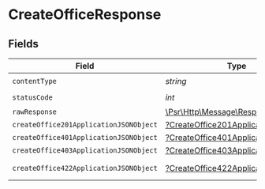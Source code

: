 # CreateOfficeResponse


## Fields

| Field                                                                                                        | Type                                                                                                         | Required                                                                                                     | Description                                                                                                  |
| ------------------------------------------------------------------------------------------------------------ | ------------------------------------------------------------------------------------------------------------ | ------------------------------------------------------------------------------------------------------------ | ------------------------------------------------------------------------------------------------------------ |
| `contentType`                                                                                                | *string*                                                                                                     | :heavy_check_mark:                                                                                           | N/A                                                                                                          |
| `statusCode`                                                                                                 | *int*                                                                                                        | :heavy_check_mark:                                                                                           | N/A                                                                                                          |
| `rawResponse`                                                                                                | [\Psr\Http\Message\ResponseInterface](https://www.php-fig.org/psr/psr-7/#33-psrhttpmessageresponseinterface) | :heavy_minus_sign:                                                                                           | N/A                                                                                                          |
| `createOffice201ApplicationJSONObject`                                                                       | [?CreateOffice201ApplicationJSON](../../models/operations/CreateOffice201ApplicationJSON.md)                 | :heavy_minus_sign:                                                                                           | Created                                                                                                      |
| `createOffice401ApplicationJSONObject`                                                                       | [?CreateOffice401ApplicationJSON](../../models/operations/CreateOffice401ApplicationJSON.md)                 | :heavy_minus_sign:                                                                                           | Unauthenticated                                                                                              |
| `createOffice403ApplicationJSONObject`                                                                       | [?CreateOffice403ApplicationJSON](../../models/operations/CreateOffice403ApplicationJSON.md)                 | :heavy_minus_sign:                                                                                           | Forbidden                                                                                                    |
| `createOffice422ApplicationJSONObject`                                                                       | [?CreateOffice422ApplicationJSON](../../models/operations/CreateOffice422ApplicationJSON.md)                 | :heavy_minus_sign:                                                                                           | Invalid data posted                                                                                          |